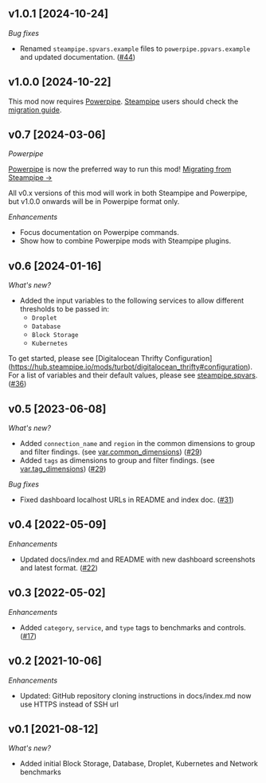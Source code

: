 ## v1.0.1 [2024-10-24]

_Bug fixes_

- Renamed `steampipe.spvars.example` files to `powerpipe.ppvars.example` and updated documentation. ([#44](https://github.com/turbot/steampipe-mod-digitalocean-thrifty/pull/44))

## v1.0.0 [2024-10-22]

This mod now requires [Powerpipe](https://powerpipe.io). [Steampipe](https://steampipe.io) users should check the [migration guide](https://powerpipe.io/blog/migrating-from-steampipe).

## v0.7 [2024-03-06]

_Powerpipe_

[Powerpipe](https://powerpipe.io) is now the preferred way to run this mod!  [Migrating from Steampipe →](https://powerpipe.io/blog/migrating-from-steampipe)

All v0.x versions of this mod will work in both Steampipe and Powerpipe, but v1.0.0 onwards will be in Powerpipe format only.

_Enhancements_

- Focus documentation on Powerpipe commands.
- Show how to combine Powerpipe mods with Steampipe plugins.

## v0.6 [2024-01-16]

_What's new?_

- Added the input variables to the following services to allow different thresholds to be passed in:
  - `Droplet`
  - `Database`
  - `Block Storage`
  - `Kubernetes`

To get started, please see [Digitalocean Thrifty Configuration] (https://hub.steampipe.io/mods/turbot/digitalocean_thrifty#configuration). For a list of variables and their default values, please see [steampipe.spvars](https://github.com/turbot/steampipe-mod-digitalocean-thrifty/blob/main/steampipe.spvars). ([#36](https://github.com/turbot/steampipe-mod-digitalocean-thrifty/pull/36))

## v0.5 [2023-06-08]

_What's new?_

- Added `connection_name` and `region` in the common dimensions to group and filter findings. (see [var.common_dimensions](https://hub.steampipe.io/mods/turbot/digitalocean_thrifty/variables)) ([#29](https://github.com/turbot/steampipe-mod-digitalocean-thrifty/pull/29))
- Added `tags` as dimensions to group and filter findings. (see [var.tag_dimensions](https://hub.steampipe.io/mods/turbot/digitalocean_thrifty/variables)) ([#29](https://github.com/turbot/steampipe-mod-digitalocean-thrifty/pull/29))

_Bug fixes_

- Fixed dashboard localhost URLs in README and index doc. ([#31](https://github.com/turbot/steampipe-mod-digitalocean-thrifty/pull/31))

## v0.4 [2022-05-09]

_Enhancements_

- Updated docs/index.md and README with new dashboard screenshots and latest format. ([#22](https://github.com/turbot/steampipe-mod-digitalocean-thrifty/pull/22))

## v0.3 [2022-05-02]

_Enhancements_

- Added `category`, `service`, and `type` tags to benchmarks and controls. ([#17](https://github.com/turbot/steampipe-mod-digitalocean-thrifty/pull/17))

## v0.2 [2021-10-06]

_Enhancements_

- Updated: GitHub repository cloning instructions in docs/index.md now use HTTPS instead of SSH url

## v0.1 [2021-08-12]

_What's new?_

- Added initial Block Storage, Database, Droplet, Kubernetes and Network benchmarks

